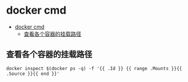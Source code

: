# docker cmd

- [docker cmd](#docker-cmd)
  - [查看各个容器的挂载路径](#查看各个容器的挂载路径)

## 查看各个容器的挂载路径

    docker inspect $(docker ps -q) -f '{{ .Id }} {{ range .Mounts }}{{ .Source }}{{ end }}'



